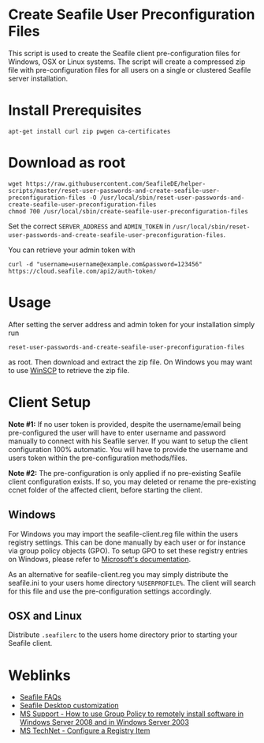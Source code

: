 # Create Seafile User Preconfiguration Files
This script is used to create the Seafile client pre-configuration files for Windows, OSX or Linux systems. The script will create a compressed zip file with pre-configuration files for all users on a single or clustered Seafile server installation.


# Install Prerequisites
```
apt-get install curl zip pwgen ca-certificates
```


# Download as root
```
wget https://raw.githubusercontent.com/SeafileDE/helper-scripts/master/reset-user-passwords-and-create-seafile-user-preconfiguration-files -O /usr/local/sbin/reset-user-passwords-and-create-seafile-user-preconfiguration-files
chmod 700 /usr/local/sbin/create-seafile-user-preconfiguration-files
```

Set the correct `SERVER_ADDRESS` and `ADMIN_TOKEN` in `/usr/local/sbin/reset-user-passwords-and-create-seafile-user-preconfiguration-files`.

You can retrieve your admin token with 
```
curl -d "username=username@example.com&password=123456" https://cloud.seafile.com/api2/auth-token/
``` 


# Usage
After setting the server address and admin token for your installation simply run 
```
reset-user-passwords-and-create-seafile-user-preconfiguration-files
```
as root. Then download and extract the zip file. On Windows you may want to use [WinSCP](https://winscp.net/) to retrieve the zip file.


# Client Setup

**Note #1:** If no user token is provided, despite the username/email being pre-configured the user will have to enter username and password manually to connect with his Seafile server. If you want to setup the client configuration 100% automatic. You will have to provide the username and users token within the pre-configuration methods/files.

**Note #2:** The pre-configuration is only applied if no pre-existing Seafile client configuration exists. If so, you may deleted or rename the pre-existing ccnet folder of the affected client, before starting the client.

## Windows
For Windows you may import the seafile-client.reg file within the users registry settings. This can be done manually by each user or for instance via group policy objects (GPO). To setup GPO to set these registry entries on Windows, please refer to [Microsoft's documentation](https://technet.microsoft.com/en-us/library/cc753092.aspx).

As an alternative for seafile-client.reg you may simply distribute the seafile.ini to your users home directory `%USERPROFILE%`. The client will search for this file and use the pre-configuration settings accordingly. 

## OSX and Linux
Distribute `.seafilerc` to the users home directory prior to starting your Seafile client.


# Weblinks
- [Seafile FAQs](http://manual.seafile.com/faq.html)
- [Seafile Desktop customization](http://manual.seafile.com/config/desktop_customization.html)
- [MS Support - How to use Group Policy to remotely install software in Windows Server 2008 and in Windows Server 2003](https://support.microsoft.com/en-us/kb/816102)
- [MS TechNet - Configure a Registry Item](https://technet.microsoft.com/en-us/library/cc753092.aspx)
